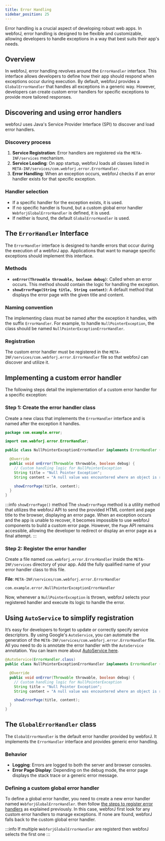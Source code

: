 ```yaml
---
title: Error Handling
sidebar_position: 25
---
```


Error handling is a crucial aspect of developing robust web apps. In webforJ, error handling is designed to be flexible and customizable, allowing developers to handle exceptions in a way that best suits their app's needs.

## Overview

In webforJ, error handling revolves around the `ErrorHandler` interface. This interface allows developers to define how their app should respond when exceptions occur during execution. By default, webforJ provides a `GlobalErrorHandler` that handles all exceptions in a generic way. However, developers can create custom error handlers for specific exceptions to provide more tailored responses.

## Discovering and using error handlers

webforJ uses Java's Service Provider Interface (SPI) to discover and load error handlers.

### Discovery process

1. **Service Registration**: Error handlers are registered via the `META-INF/services` mechanism.
2. **Service Loading**: On app startup, webforJ loads all classes listed in `META-INF/services/com.webforj.error.ErrorHandler`.
3. **Error Handling**: When an exception occurs, webforJ checks if an error handler exists for that specific exception.

### Handler selection

- If a specific handler for the exception exists, it is used.
- If no specific handler is found, but a custom global error handler `WebforjGlobalErrorHandler` is defined, it is used.
- If neither is found, the default `GlobalErrorHandler` is used.

## The `ErrorHandler` Interface

The `ErrorHandler` interface is designed to handle errors that occur during the execution of a webforJ app. Applications that want to manage specific exceptions should implement this interface.

### Methods

- **`onError(Throwable throwable, boolean debug)`**: Called when an error occurs. This method should contain the logic for handling the exception.
- **`showErrorPage(String title, String content)`**: A default method that displays the error page with the given title and content.

### Naming convention

The implementing class must be named after the exception it handles, with the suffix `ErrorHandler`. For example, to handle `NullPointerException`, the class should be named `NullPointerExceptionErrorHandler`.

### Registration

The custom error handler must be registered in the `META-INF/services/com.webforj.error.ErrorHandler` file so that webforJ can discover and utilize it.

## Implementing a custom error handler

The following steps detail the implementation of a custom error handler for a specific exception:

### Step 1: Create the error handler class

Create a new class that implements the `ErrorHandler` interface and is named after the exception it handles.

```java
package com.example.error;

import com.webforj.error.ErrorHandler;

public class NullPointerExceptionErrorHandler implements ErrorHandler {

  @Override
  public void onError(Throwable throwable, boolean debug) {
    // Custom handling logic for NullPointerException
    String title = "Null Pointer Exception";
    String content = "A null value was encountered where an object is required.";

    showErrorPage(title, content);
  }
}
```

:::info `showErrorPage()` method
The `showErrorPage` method is a utility method that utilizes the webforJ API to send the provided HTML content and page title to the browser, displaying an error page. When an exception occurs and the app is unable to recover, it becomes impossible to use webforJ components to build a custom error page. However, the `Page` API remains accessible, allowing the developer to redirect or display an error page as a final attempt.
:::

### Step 2: Register the error handler

Create a file named `com.webforj.error.ErrorHandler` inside the `META-INF/services` directory of your app. Add the fully qualified name of your error handler class to this file.

**File**: `META-INF/services/com.webforj.error.ErrorHandler`

```
com.example.error.NullPointerExceptionErrorHandler
```

Now, whenever a `NullPointerException` is thrown, webforJ selects your registered handler and execute its logic to handle the error.

## Using `AutoService` to simplify registration

It’s easy for developers to forget to update or correctly specify service descriptors. By using Google's `AutoService`, you can automate the generation of the `META-INF/services/com.webforj.error.ErrorHandler` file. All you need to do is annotate the error handler with the `AutoService` annotation. You can learn more about [AutoService here](https://github.com/google/auto/blob/main/service/README.md).

```java
@AutoService(ErrorHandler.class)
public class NullPointerExceptionErrorHandler implements ErrorHandler {

  @Override
  public void onError(Throwable throwable, boolean debug) {
    // Custom handling logic for NullPointerException
    String title = "Null Pointer Exception";
    String content = "A null value was encountered where an object is required.";

    showErrorPage(title, content);
  }
}
```

## The `GlobalErrorHandler` class

The `GlobalErrorHandler` is the default error handler provided by webforJ. It implements the `ErrorHandler` interface and provides generic error handling.

### Behavior

- **Logging**: Errors are logged to both the server and browser consoles.
- **Error Page Display**: Depending on the debug mode, the error page displays the stack trace or a generic error message.

### Defining a custom global error handler

To define a global error handler, you need to create a new error handler named `WebforjGlobalErrorHandler`. then follow [the steps to register error handlers](#step-2-register-the-error-handler) as explained previously. In this case, webforJ first look for any custom error handlers to manage exceptions. If none are found, webforJ falls back to the custom global error handler.

:::info
If multiple `WebforjGlobalErrorHandler` are registerd then webforJ selects the first one 
:::